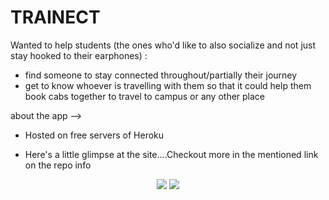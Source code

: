 # TRAINECT
Wanted to help students (the ones who'd like to also socialize and not just stay hooked to their earphones) : 
- find someone to stay connected throughout/partially their journey
- get to know whoever is travelling with them so that it could help them book cabs together to travel to campus or any other place

about the app -->
- Hosted on free servers of Heroku

- Here's a little glimpse at the site....Checkout more in the mentioned link on the repo info 

<p align="center">
  <img src="https://user-images.githubusercontent.com/47473787/94988215-4159e180-0589-11eb-81bc-a387c39f04e7.jpg" />
  <img src="https://user-images.githubusercontent.com/47473787/94988248-749c7080-0589-11eb-9989-076a17b4441c.jpg" />
</p>

